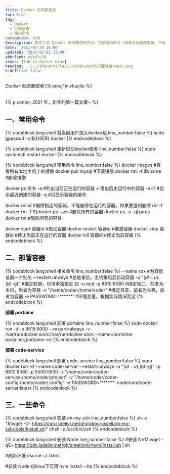 ```yaml
---
title: Docker 的简要使用
toc: true
tag:
  - Docker
  - 容器部署
  - 常用命令
categories: 文档
description: 本文介绍 Docker 的简要使用方法，包括常用命令（镜像与容器的查看、下载、删除、启动等操作）、容器部署的相关参数及具体示例（如部署 portainer、code-service），还附带 oh-my-zsh 和 Node 的安装命令。
date: '2021-01-29 16:00'
updated: '2021-02-01 12:00'
abbrlink: e9bd7c2d
icons: [fab fa-docker blue]
headimg: ../../img/article/21-01@Docker的简要使用/main.png
hideTitle: false
---
```


<p class="p center logo large"><em>Docker 的简要使用 {% emoji jr-chunjie %}</em></p>
<br>
{% p center, 2021 年，新年的第一篇文章~ %}

## 一、常用命令

{% codeblock lang:shell 将当前用户加入docker组 line_number:false  %}
sudo gpasswd -a ${USER} docker
{% endcodeblock %}

{% codeblock lang:shell 重新启动docker服务 line_number:false  %}
sudo systemctl restart docker
{% endcodeblock %}

{% codeblock lang:shell 常用命令 line_number:false  %}
docker images                      #查看所有本地主机上的镜像
docker pull mysql                  #下载镜像
docker rmi -f ID/name              #删除镜像

docker ps 命令
      -a                           #列出当前正在运行的容器 + 带出历史运行中的容器
      -n=?                         #显示最近创建的容器
      -q                           #只显示容器的编号

docker rm id                       #删除指定的容器，不能删除在运行的容器，如果要强制删除 rm -f
docker rm -f $(docker ps -aq)      #删除所有的容器
docker ps -a -q|xargs docker rm    #删除所有的容器

docker start 容器id                #启动容器
docker restart 容器id              #重启容器
docker stop 容器id                 #停止当前正在运行的容器
docker kill 容器id                 #停止当前容器
{% endcodeblock %}

## 二、部署容器

{% codeblock lang:shell 相关命令 line_number:false  %}
--name xxx                    #为容器设置一个别名
--restart=always              #总是重启，主机重启后启动容器
-u "$(id -u):$(id -g)"        #绑定权限，也可单独指定 如 -u root
-p 8910:8080                  #绑定端口，前者为主机，后者为容器
-v "/home/coder:/home/coder"  #绑定目录，前者为主机，后者为容器
-e PASSWORD='******'          #环境变量，根据实际情况而定
{% endcodeblock %}

**部署 portaine**

{% codeblock lang:shell 部署 portaine line_number:false  %}
sudo docker run -d -p 8915:9000 --restart=always -v /var/run/docker.sock:/var/run/docker.sock --name=portainer  portainer/portainer-ce
{% endcodeblock %}

**部署 code-service**

{% codeblock lang:shell 部署 code-service line_number:false  %}
sudo docker run -d --name code-server --restart=always -u "$(id -u):$(id -g)" -p 8910:8080 -p 5500:5500 -v "/home/coder/coder-service:/home/coder/project" -v "/home/coder/coder-config:/home/coder/.config" -e PASSWORD='******' codercom/code-server:latest
{% endcodeblock %}

## 三、一些命令

{% codeblock lang:shell 安装 oh-my-zsh line_number:false  %}
sh -c "$(wget -O- https://cdn.jsdelivr.net/gh/robbyrussell/oh-my-zsh/tools/install.sh)"
chsh -s /usr/bin/zsh
{% endcodeblock %}

{% codeblock lang:shell 安装 Node line_number:false  %}
#安装 NVM
wget -qO- https://cdn.jsdelivr.net/gh/creationix/nvm/install.sh | sh

#刷新环境
osurce ~/.zshrc

#安装 Node 仅linux下可用
nvm install --lts
{% endcodeblock %}
